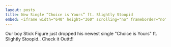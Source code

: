 ```yaml
---
layout: posts
title: New Single “Choice is Yours” ft. Slightly Stoopid
embed: <iframe width="640" height="360" scrolling="no" frameborder="no" allow="autoplay" src="https://w.soundcloud.com/player/?url=https%3A//api.soundcloud.com/tracks/218152200&color=%23ff5500&auto_play=false&hide_related=false&show_comments=true&show_user=true&show_reposts=false&show_teaser=true&visual=true"></iframe>
---
```


Our boy Stick Figure just dropped his newest single "Choice is Yours" ft. Slightly Stoopid..
Check it Outtt!!


<!-- categories: music -->
